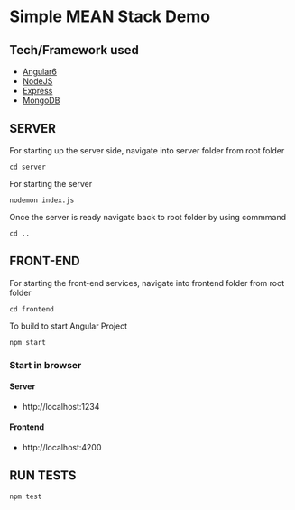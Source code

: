 # Simple MEAN Stack Demo

## Tech/Framework used

* [Angular6](https://angular.io/)
* [NodeJS](https://angular.io/)
* [Express](https://expressjs.com/)
* [MongoDB](https://www.mongodb.com/)

## SERVER

For starting up the server side, navigate into server folder from root folder
```
cd server
```
For starting the server
```
nodemon index.js
```

Once the server is ready navigate back to root folder by using commmand
```
cd ..
```

## FRONT-END


For starting the front-end services, navigate into frontend folder from root folder
```
cd frontend
```
To build to start Angular Project
```
npm start
```


### Start in browser

#### Server  
* http://localhost:1234

#### Frontend
* http://localhost:4200


## RUN TESTS
```
npm test
```
